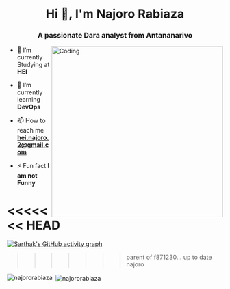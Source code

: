 <h1 align="center">Hi 👋, I'm Najoro Rabiaza</h1>
<h3 align="center">A passionate Dara analyst from Antananarivo</h3>
<img align="right" alt="Coding" width="400" src="https://cdn.dribbble.com/users/1162077/screenshots/3848914/programmer.gif">


- 🔭 I’m currently Studying at **HEI**

- 🌱 I’m currently learning **DevOps**

- 📫 How to reach me **hei.najoro.2@gmail.com**

- ⚡ Fun fact **I am not Funny**



<<<<<<< HEAD
[](https://github.com/najororabiaza)
=======
[![Sarthak's GitHub activity graph](https://activity-graph.herokuapp.com/graph?username=najororabiaza&&theme=xcode)](https://github.com/najororabiaza)
>>>>>>> parent of f871230... up to date najoro

<p><img align="left" src="https://github-readme-stats.vercel.app/api/top-langs?username=najororabiaza&show_icons=true&locale=en&layout=compact&theme=tokyonight" alt="najororabiaza" /></p>

<p>&nbsp;<img align="center" src="https://github-readme-stats.vercel.app/api?username=najororabiaza&show_icons=true&locale=en&theme=tokyonight" alt="najororabiaza" /></p>

